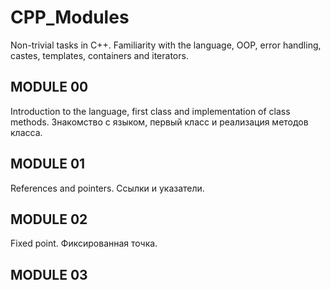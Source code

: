 # CPP_Modules
Non-trivial tasks in C++. Familiarity with the language, OOP, error handling, castes, templates, containers and iterators.

## MODULE 00
Introduction to the language, first class and implementation of class methods. Знакомство с языком, первый класс и реализация методов класса.

## MODULE 01
References and pointers. Ссылки и указатели.

## MODULE 02
Fixed point. Фиксированная точка.

## MODULE 03
